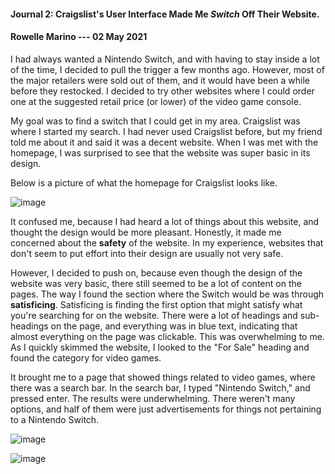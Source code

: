 #### Journal 2: Craigslist's User Interface Made Me *Switch* Off Their Website.
#### Rowelle Marino                   --- 02 May 2021

I had always wanted a Nintendo Switch, and with having to stay inside a lot of the time, I decided to pull the trigger a few months ago. However, most of the major retailers were sold out of them, and it would have been a while before they restocked. I decided to try other websites where I could order one at the suggested retail price (or lower) of the video game console.

My goal was to find a switch that I could get in my area. Craigslist was where I started my search. I had never used Craigslist before, but my friend told me about it and said it was a decent website. When I was met with the homepage, I was surprised to see that the website was super basic in its design.

Below is a picture of what the homepage for Craigslist looks like.

![image](https://user-images.githubusercontent.com/60239910/116825071-68d65400-ab42-11eb-9fb1-f9613b8f50c4.png)

It confused me, because I had heard a lot of things about this website, and thought the design would be more pleasant. Honestly, it made me concerned about the **safety** of the website. In my experience, websites that don't seem to put effort into their design are usually not very safe. 

However, I decided to push on, because even though the design of the website was very basic, there still seemed to be a lot of content on the pages. The way I found the section where the Switch would be was through **satisficing**. Satisficing is finding the first option that might satisfy what you're searching for on the website. There were a lot of headings and sub-headings on the page, and everything was in blue text, indicating that almost everything on the page was clickable. This was overwhelming to me. As I quickly skimmed the website, I looked to the "For Sale" heading and found the category for video games.

It brought me to a page that showed things related to video games, where there was a search bar. In the search bar, I typed "Nintendo Switch," and pressed enter. The results were underwhelming. There weren't many options, and half of them were just advertisements for things not pertaining to a Nintendo Switch.

![image](https://user-images.githubusercontent.com/60239910/116825132-c36fb000-ab42-11eb-9cd9-6f450ee0bf61.png)



![image](https://user-images.githubusercontent.com/60239910/116825196-06ca1e80-ab43-11eb-9a4b-8b15afd387c8.png)
